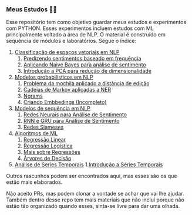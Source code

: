 ### Meus Estudos 🧑‍🎓

Esse repositório tem como objetivo guardar meus estudos e experimentos com PYTHON. Esses experimentos incluem estudos com ML principalmente voltado a área de NLP. O material é construído em sequência de módulos e laboratórios. Segue o índice:

1. [Classificação de espaços vetoriais em NLP](./Python%20Scripts/classification-vector-spaces-in-nlp/)
   1. [Predizendo sentimentos baseado em frequência](./Python%20Scripts/classification-vector-spaces-in-nlp/Lab%20-%2001.ipynb)
   2. [Aplicando Naive Bayes para análise de sentimento](./Python%20Scripts/classification-vector-spaces-in-nlp/Lab%20-%2002.ipynb)
   3. [Introdução a PCA para redução de dimensionalidade](./Python%20Scripts/classification-vector-spaces-in-nlp/Lab%20-%2003.ipynb)
2. [Modelos probabilísticos em NLP](./Python%20Scripts/probabilistic-models-in-nlp)
   1. [Problema da mochila aplicado a distância de edição](./Python%20Scripts/probabilistic-models-in-nlp/Lab%20-%2001.ipynb)
   2. [Cadeias de Markov aplicadas a NER](./Python%20Scripts/probabilistic-models-in-nlp/Lab%20-%2002.ipynb)
   3. [Ngrams](./Python%20Scripts/probabilistic-models-in-nlp/Lab%20-%2003.ipynb)
   4. [Criando Embbedings (Incompleto)](./Python%20Scripts/probabilistic-models-in-nlp/Lab%20-%2004.ipynb)
3. [Modelos de sequência em NLP](./Python%20Scripts/sequence-models-in-nlp/)
   1. [Redes Neurais para Análise de Sentimento](./Python%20Scripts/sequence-models-in-nlp/Lab%20-%2001.ipynb)
   2. [RNN e GRU para Análise de Sentimento](./Python%20Scripts/sequence-models-in-nlp/Lab%20-%2002.ipynb)
   3. [Redes Siameses](./Python%20Scripts/sequence-models-in-nlp/Lab%20-%2004.ipynb)
4. [Algoritmos de ML](./Python%20Scripts/NLP/)
   1. [Regressão Linear](./Python%20Scripts/NLP/Algorithms_LinearRegression.ipynb)
   2. [Regressão Logística](./Python%20Scripts/NLP/Algorithms_LogisticRegression.ipynb)
   3. [Mais sobre Regressões](./Python%20Scripts/NLP/Algorithms_Regressions.ipynb)
   4. [Árvores de Decisão](./Python%20Scripts/NLP/Algorithms_DecisionTrees.ipynb)
5. [Análise de Series Temporais](https://github.com/clovisdanielss/Estudando/blob/master/Python%20Scripts/time-series)
   1.[Introdução a Séries Temporais](https://github.com/clovisdanielss/Estudando/blob/master/Python%20Scripts/time-series/Time_Series_Forecast.ipynb)

Outros rascunhos podem ser encontrados aqui, mas esses são os que estão mais elaborados.

Não aceito PRs, mas podem clonar a vontade se achar que vai lhe ajudar. Também dentro desse repo tem mais materiais que não incluí porque não estão tão organizado quando esses, sinta-se livre para dar uma olhada.
